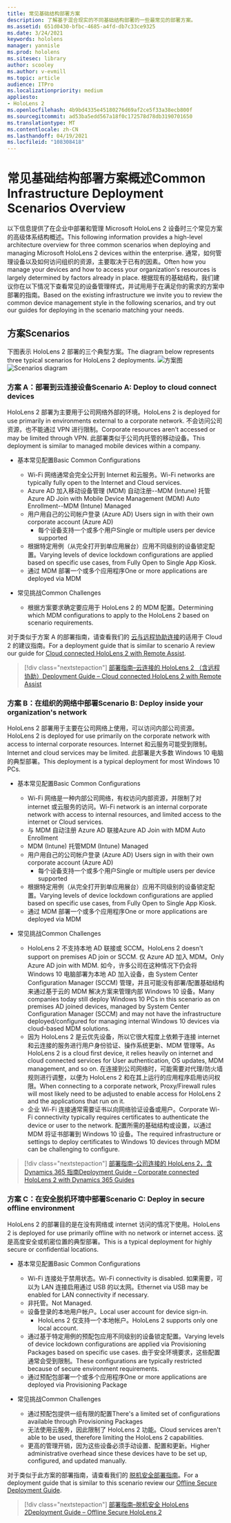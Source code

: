 ```yaml
---
title: 常见基础结构部署方案
description: 了解基于混合现实的不同基础结构部署的一些最常见的部署方案。
ms.assetid: 651d0430-bfbc-4685-a4fd-db7c33ce9325
ms.date: 3/24/2021
keywords: hololens
manager: yannisle
ms.prod: hololens
ms.sitesec: library
author: scooley
ms.author: v-evmill
ms.topic: article
audience: ITPro
ms.localizationpriority: medium
appliesto:
- HoloLens 2
ms.openlocfilehash: 4b9bd4335e45180276d69af2ce5f33a38ecb800f
ms.sourcegitcommit: ad53ba5edd567a18f0c172578d78db3190701650
ms.translationtype: MT
ms.contentlocale: zh-CN
ms.lasthandoff: 04/19/2021
ms.locfileid: "108308418"
---
```

# <a name="common-infrastructure-deployment-scenarios-overview"></a><span data-ttu-id="d029c-104">常见基础结构部署方案概述</span><span class="sxs-lookup"><span data-stu-id="d029c-104">Common Infrastructure Deployment Scenarios Overview</span></span>

<span data-ttu-id="d029c-105">以下信息提供了在企业中部署和管理 Microsoft HoloLens 2 设备时三个常见方案的高级体系结构概述。</span><span class="sxs-lookup"><span data-stu-id="d029c-105">This following information provides a high-level architecture overview for three common scenarios when deploying and managing Microsoft HoloLens 2 devices within the enterprise.</span></span> <span data-ttu-id="d029c-106">通常，如何管理设备以及如何访问组织的资源，主要取决于已有的因素。</span><span class="sxs-lookup"><span data-stu-id="d029c-106">Often how you manage your devices and how to access your organization's resources is largely determined by factors already in place.</span></span> <span data-ttu-id="d029c-107">根据现有的基础结构，我们建议你在以下情况下查看常见的设备管理样式，并试用用于在满足你的需求的方案中部署的指南。</span><span class="sxs-lookup"><span data-stu-id="d029c-107">Based on the existing infrastructure we invite you to review the common device management style in the following scenarios, and try out our guides for deploying in the scenario matching your needs.</span></span>

## <a name="scenarios"></a><span data-ttu-id="d029c-108">方案</span><span class="sxs-lookup"><span data-stu-id="d029c-108">Scenarios</span></span>

<span data-ttu-id="d029c-109">下图表示 HoloLens 2 部署的三个典型方案。</span><span class="sxs-lookup"><span data-stu-id="d029c-109">The diagram below represents three typical scenarios for HoloLens 2 deployments.</span></span>
<span data-ttu-id="d029c-110">![方案图](images/scenarios.jpg)</span><span class="sxs-lookup"><span data-stu-id="d029c-110">![Scenarios diagram](images/scenarios.jpg)</span></span>

### <a name="scenario-a-deploy-to-cloud-connect-devices"></a><span data-ttu-id="d029c-111">方案 A：部署到云连接设备</span><span class="sxs-lookup"><span data-stu-id="d029c-111">Scenario A: Deploy to cloud connect devices</span></span>

<span data-ttu-id="d029c-112">HoloLens 2 部署为主要用于公司网络外部的环境。</span><span class="sxs-lookup"><span data-stu-id="d029c-112">HoloLens 2 is deployed for use primarily in environments external to a corporate network.</span></span> <span data-ttu-id="d029c-113">不会访问公司资源，也不能通过 VPN 进行限制。</span><span class="sxs-lookup"><span data-stu-id="d029c-113">Corporate resources aren't accessed or may be limited through VPN.</span></span> <span data-ttu-id="d029c-114">此部署类似于公司内托管的移动设备。</span><span class="sxs-lookup"><span data-stu-id="d029c-114">This  deployment is similar to managed mobile devices within a company.</span></span>
 * <span data-ttu-id="d029c-115">基本常见配置</span><span class="sxs-lookup"><span data-stu-id="d029c-115">Basic Common Configurations</span></span>
   * <span data-ttu-id="d029c-116">Wi-Fi 网络通常会完全公开到 Internet 和云服务。</span><span class="sxs-lookup"><span data-stu-id="d029c-116">Wi-Fi networks are typically fully open to the Internet and Cloud services.</span></span>
   * <span data-ttu-id="d029c-117">Azure AD 加入移动设备管理 (MDM) 自动注册--MDM (Intune) 托管</span><span class="sxs-lookup"><span data-stu-id="d029c-117">Azure AD Join with Mobile Device Management (MDM) Auto Enrollment--MDM (Intune) Managed</span></span>
   * <span data-ttu-id="d029c-118">用户用自己的公司帐户登录 (Azure AD) </span><span class="sxs-lookup"><span data-stu-id="d029c-118">Users sign in with their own corporate account (Azure AD)</span></span>
     * <span data-ttu-id="d029c-119">每个设备支持一个或多个用户</span><span class="sxs-lookup"><span data-stu-id="d029c-119">Single or multiple users per device supported</span></span>
   * <span data-ttu-id="d029c-120">根据特定用例（从完全打开到单应用展台）应用不同级别的设备锁定配置。</span><span class="sxs-lookup"><span data-stu-id="d029c-120">Varying levels of device lockdown configurations are applied based on specific use cases, from Fully Open to Single App Kiosk.</span></span>
   * <span data-ttu-id="d029c-121">通过 MDM 部署一个或多个应用程序</span><span class="sxs-lookup"><span data-stu-id="d029c-121">One or more applications are deployed via MDM</span></span>

* <span data-ttu-id="d029c-122">常见挑战</span><span class="sxs-lookup"><span data-stu-id="d029c-122">Common Challenges</span></span>
   * <span data-ttu-id="d029c-123">根据方案要求确定要应用于 HoloLens 2 的 MDM 配置。</span><span class="sxs-lookup"><span data-stu-id="d029c-123">Determining which MDM configurations to apply to the HoloLens 2 based on scenario requirements.</span></span>

<span data-ttu-id="d029c-124">对于类似于方案 A 的部署指南，请查看我们的 [云与远程协助连接](hololens2-cloud-connected-overview.md)的适用于 Cloud 2 的建议指南。</span><span class="sxs-lookup"><span data-stu-id="d029c-124">For a deployment guide that is similar to scenario A review our guide for [Cloud connected HoloLens 2 with Remote Assist](hololens2-cloud-connected-overview.md).</span></span>

> [!div class="nextstepaction"]
> [<span data-ttu-id="d029c-125">部署指南–云连接的 HoloLens 2 （含远程协助）</span><span class="sxs-lookup"><span data-stu-id="d029c-125">Deployment Guide – Cloud connected HoloLens 2 with Remote Assist</span></span>](hololens2-cloud-connected-overview.md)

### <a name="scenario-b-deploy-inside-your-organizations-network"></a><span data-ttu-id="d029c-126">方案 B：在组织的网络中部署</span><span class="sxs-lookup"><span data-stu-id="d029c-126">Scenario B: Deploy inside your organization's network</span></span>

<span data-ttu-id="d029c-127">HoloLens 2 部署用于主要在公司网络上使用，可以访问内部公司资源。</span><span class="sxs-lookup"><span data-stu-id="d029c-127">HoloLens 2 is deployed for use primarily on the corporate network with access to internal corporate resources.</span></span> <span data-ttu-id="d029c-128">Internet 和云服务可能受到限制。</span><span class="sxs-lookup"><span data-stu-id="d029c-128">Internet and cloud services may be limited.</span></span> <span data-ttu-id="d029c-129">此部署是大多数 Windows 10 电脑的典型部署。</span><span class="sxs-lookup"><span data-stu-id="d029c-129">This deployment is a typical deployment for most Windows 10 PCs.</span></span>

 * <span data-ttu-id="d029c-130">基本常见配置</span><span class="sxs-lookup"><span data-stu-id="d029c-130">Basic Common Configurations</span></span>
   * <span data-ttu-id="d029c-131">Wi-Fi 网络是一种内部公司网络，有权访问内部资源，并限制了对 internet 或云服务的访问。</span><span class="sxs-lookup"><span data-stu-id="d029c-131">Wi-Fi network is an internal corporate network with access to internal resources, and limited access to the internet or Cloud services.</span></span>
   * <span data-ttu-id="d029c-132">与 MDM 自动注册 Azure AD 联接</span><span class="sxs-lookup"><span data-stu-id="d029c-132">Azure AD Join with MDM Auto Enrollment</span></span>
   * <span data-ttu-id="d029c-133">MDM (Intune) 托管</span><span class="sxs-lookup"><span data-stu-id="d029c-133">MDM (Intune) Managed</span></span>
   * <span data-ttu-id="d029c-134">用户用自己的公司帐户登录 (Azure AD) </span><span class="sxs-lookup"><span data-stu-id="d029c-134">Users sign in with their own corporate account (Azure AD)</span></span>
     * <span data-ttu-id="d029c-135">每个设备支持一个或多个用户</span><span class="sxs-lookup"><span data-stu-id="d029c-135">Single or multiple users per device supported</span></span>
   * <span data-ttu-id="d029c-136">根据特定用例（从完全打开到单应用展台）应用不同级别的设备锁定配置。</span><span class="sxs-lookup"><span data-stu-id="d029c-136">Varying levels of device lockdown configurations are applied based on specific use cases, from Fully Open to Single App Kiosk.</span></span>
   * <span data-ttu-id="d029c-137">通过 MDM 部署一个或多个应用程序</span><span class="sxs-lookup"><span data-stu-id="d029c-137">One or more applications are deployed via MDM</span></span>

 * <span data-ttu-id="d029c-138">常见挑战</span><span class="sxs-lookup"><span data-stu-id="d029c-138">Common Challenges</span></span>
   * <span data-ttu-id="d029c-139">HoloLens 2 不支持本地 AD 联接或 SCCM。</span><span class="sxs-lookup"><span data-stu-id="d029c-139">HoloLens 2 doesn't support on premises AD join or SCCM.</span></span> <span data-ttu-id="d029c-140">仅 Azure AD 加入 MDM。</span><span class="sxs-lookup"><span data-stu-id="d029c-140">Only Azure AD join with MDM.</span></span> <span data-ttu-id="d029c-141">如今，许多公司在这种情况下仍会将 Windows 10 电脑部署为本地 AD 加入设备，由 System Center Configuration Manager (SCCM) 管理，并且可能没有部署/配置基础结构来通过基于云的 MDM 解决方案来管理内部 Windows 10 设备。</span><span class="sxs-lookup"><span data-stu-id="d029c-141">Many companies today still deploy Windows 10 PCs in this scenario as on premises AD joined devices, managed by System Center Configuration Manager (SCCM) and may not have the infrastructure deployed/configured for managing internal Windows 10 devices via cloud-based MDM solutions.</span></span>
   * <span data-ttu-id="d029c-142">因为 HoloLens 2 是云优先设备，所以它很大程度上依赖于连接 internet 和云连接的服务进行用户身份验证、操作系统更新、MDM 管理等。</span><span class="sxs-lookup"><span data-stu-id="d029c-142">As HoloLens 2 is a cloud first device, it relies heavily on internet and cloud connected services for User authentication, OS updates, MDM management, and so on.</span></span> <span data-ttu-id="d029c-143">在连接到公司网络时，可能需要对代理/防火墙规则进行调整，以便为 HoloLens 2 和在其上运行的应用程序启用访问权限。</span><span class="sxs-lookup"><span data-stu-id="d029c-143">When connecting to a corporate network, Proxy/Firewall rules will most likely need to be adjusted to enable access for HoloLens 2 and the applications that run on it.</span></span>
   * <span data-ttu-id="d029c-144">企业 Wi-Fi 连接通常需要证书以向网络验证设备或用户。</span><span class="sxs-lookup"><span data-stu-id="d029c-144">Corporate Wi-Fi connectivity typically requires certificates to authenticate the device or user to the network.</span></span> <span data-ttu-id="d029c-145">配置所需的基础结构或设置，以通过 MDM 将证书部署到 Windows 10 设备。</span><span class="sxs-lookup"><span data-stu-id="d029c-145">The required infrastructure or settings to deploy certificates to Windows 10 devices through MDM can be challenging to configure.</span></span>

> [!div class="nextstepaction"]
> [<span data-ttu-id="d029c-146">部署指南–公司连接的 HoloLens 2，含 Dynamics 365 指南</span><span class="sxs-lookup"><span data-stu-id="d029c-146">Deployment Guide – Corporate connected HoloLens 2 with Dynamics 365 Guides</span></span>](hololens2-corp-connected-overview.md)

### <a name="scenario-c-deploy-in-secure-offline-environment"></a><span data-ttu-id="d029c-147">方案 C：在安全脱机环境中部署</span><span class="sxs-lookup"><span data-stu-id="d029c-147">Scenario C: Deploy in secure offline environment</span></span>

<span data-ttu-id="d029c-148">HoloLens 2 的部署目的是在没有网络或 internet 访问的情况下使用。</span><span class="sxs-lookup"><span data-stu-id="d029c-148">HoloLens 2 is deployed for use primarily offline with no network or internet access.</span></span> <span data-ttu-id="d029c-149">这是高度安全或机密位置的典型部署。</span><span class="sxs-lookup"><span data-stu-id="d029c-149">This is a typical deployment for highly secure or confidential locations.</span></span>
 * <span data-ttu-id="d029c-150">基本常见配置</span><span class="sxs-lookup"><span data-stu-id="d029c-150">Basic Common Configurations</span></span>
   * <span data-ttu-id="d029c-151">Wi-Fi 连接处于禁用状态。</span><span class="sxs-lookup"><span data-stu-id="d029c-151">Wi-Fi connectivity is disabled.</span></span> <span data-ttu-id="d029c-152">如果需要，可以为 LAN 连接启用通过 USB 的以太网。</span><span class="sxs-lookup"><span data-stu-id="d029c-152">Ethernet via USB may be enabled for LAN connectivity if necessary.</span></span>
   * <span data-ttu-id="d029c-153">非托管。</span><span class="sxs-lookup"><span data-stu-id="d029c-153">Not Managed.</span></span>
   * <span data-ttu-id="d029c-154">设备登录的本地用户帐户。</span><span class="sxs-lookup"><span data-stu-id="d029c-154">Local user account for device sign-in.</span></span>
     * <span data-ttu-id="d029c-155">HoloLens 2 仅支持一个本地帐户。</span><span class="sxs-lookup"><span data-stu-id="d029c-155">HoloLens 2 supports only one local account.</span></span>
   * <span data-ttu-id="d029c-156">通过基于特定用例的预配包应用不同级别的设备锁定配置。</span><span class="sxs-lookup"><span data-stu-id="d029c-156">Varying levels of device lockdown configurations are applied via Provisioning Packages based on specific use cases.</span></span> <span data-ttu-id="d029c-157">由于安全环境要求，这些配置通常会受到限制。</span><span class="sxs-lookup"><span data-stu-id="d029c-157">These configurations are typically restricted because of secure environment requirements.</span></span>
   * <span data-ttu-id="d029c-158">通过预配包部署一个或多个应用程序</span><span class="sxs-lookup"><span data-stu-id="d029c-158">One or more applications are deployed via Provisioning Package</span></span>

 * <span data-ttu-id="d029c-159">常见挑战</span><span class="sxs-lookup"><span data-stu-id="d029c-159">Common Challenges</span></span>
   * <span data-ttu-id="d029c-160">通过预配包提供一组有限的配置</span><span class="sxs-lookup"><span data-stu-id="d029c-160">There's a limited set of configurations available through Provisioning Packages</span></span>
   * <span data-ttu-id="d029c-161">无法使用云服务，因此限制了 HoloLens 2 功能。</span><span class="sxs-lookup"><span data-stu-id="d029c-161">Cloud services aren't able to be used, therefore limiting the HoloLens 2 capabilities.</span></span>
   * <span data-ttu-id="d029c-162">更高的管理开销，因为这些设备必须手动设置、配置和更新。</span><span class="sxs-lookup"><span data-stu-id="d029c-162">Higher administrative overhead since these devices have to be set up, configured, and updated manually.</span></span>

<span data-ttu-id="d029c-163">对于类似于此方案的部署指南，请查看我们的 [脱机安全部署指南](hololens-common-scenarios-offline-secure.md)。</span><span class="sxs-lookup"><span data-stu-id="d029c-163">For a deployment guide that is similar to this scenario review our [Offline Secure Deployment Guide](hololens-common-scenarios-offline-secure.md).</span></span>

> [!div class="nextstepaction"]
> [<span data-ttu-id="d029c-164">部署指南–脱机安全 HoloLens 2</span><span class="sxs-lookup"><span data-stu-id="d029c-164">Deployment Guide – Offline Secure HoloLens 2</span></span>](hololens-common-scenarios-offline-secure.md)
